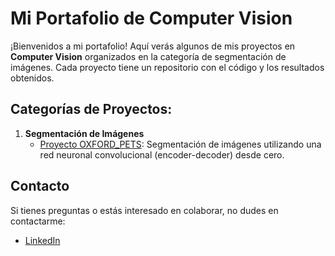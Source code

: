 # Mi Portafolio de Computer Vision

¡Bienvenidos a mi portafolio! Aquí verás algunos de mis proyectos en **Computer Vision** organizados en la categoría de segmentación de imágenes. Cada proyecto tiene un repositorio con el código y los resultados obtenidos.

## Categorías de Proyectos:

1. **Segmentación de Imágenes**
   - [Proyecto OXFORD_PETS](./ComputerVision-OXFORD_PETS): Segmentación de imágenes utilizando una red neuronal convolucional (encoder-decoder) desde cero.
   
## Contacto

Si tienes preguntas o estás interesado en colaborar, no dudes en contactarme:

- [LinkedIn](https://www.linkedin.com/in/diana-marysabell-llamoca-z%C3%A1rate-44489130a/)
